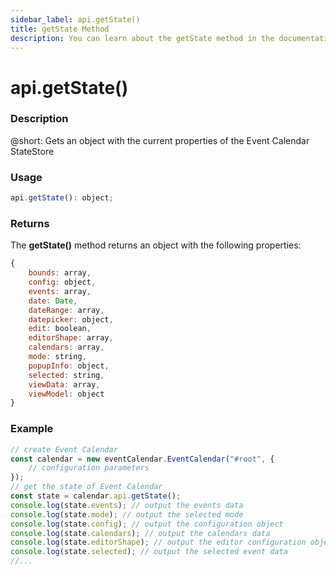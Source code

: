 ```yaml
---
sidebar_label: api.getState()
title: getState Method
description: You can learn about the getState method in the documentation of the DHTMLX JavaScript Event Calendar library. Browse developer guides and API reference, try out code examples and live demos, and download a free 30-day evaluation version of DHTMLX Event Calendar.
---
```


# api.getState()

### Description

@short: Gets an object with the current properties of the Event Calendar StateStore

### Usage

~~~jsx {}
api.getState(): object;
~~~

### Returns

The **getState()** method returns an object with the following properties:

~~~jsx {}
{
	bounds: array,
	config: object,
	events: array,
	date: Date,
	dateRange: array,
	datepicker: object,
	edit: boolean,
	editorShape: array,
	calendars: array,
	mode: string,
	popupInfo: object,
	selected: string,
	viewData: array,
	viewModel: object
}
~~~  

### Example

~~~jsx {5-13}
// create Event Calendar
const calendar = new eventCalendar.EventCalendar("#root", {
	// configuration parameters
});
// get the state of Event Calendar
const state = calendar.api.getState();
console.log(state.events); // output the events data
console.log(state.mode); // output the selected mode
console.log(state.config); // output the configuration object
console.log(state.calendars); // output the calendars data
console.log(state.editorShape); // output the editor configuration object
console.log(state.selected); // output the selected event data
//...
~~~
